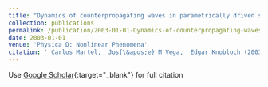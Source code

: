 ```yaml
---
title: "Dynamics of counterpropagating waves in parametrically driven systems: dispersion vs. advection"
collection: publications
permalink: /publication/2003-01-01-Dynamics-of-counterpropagating-waves-in-parametrically-driven-systems-dispersion-vs-advection
date: 2003-01-01
venue: 'Physica D: Nonlinear Phenomena'
citation: ' Carlos Martel,  Jos{\&apos;e} M Vega,  Edgar Knobloch (2003) &quot;Dynamics of counterpropagating waves in parametrically driven systems: dispersion vs. advection.&quot; <i>Physica D: Nonlinear Phenomena</i>. 174, 198--217.'
---
```

Use [Google Scholar](https://scholar.google.com/scholar?q=Dynamics+of+counterpropagating+waves+in+parametrically+driven+systems:+dispersion+vs.+advection){:target="_blank"} for full citation
